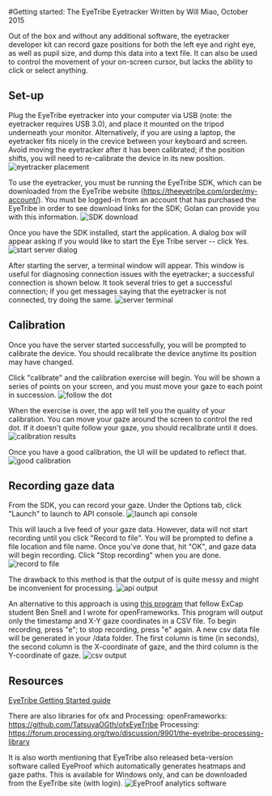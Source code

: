 #Getting started: The EyeTribe Eyetracker
Written by Will Miao, October 2015

Out of the box and without any additional software, the eyetracker developer kit can record gaze positions for both the left eye and right eye, as well as pupil size, and dump this data into a text file. It can also be used to control the movement of your on-screen cursor, but lacks the ability to click or select anything.

## Set-up
Plug the EyeTribe eyetracker into your computer via USB (note: the eyetracker requires USB 3.0), and place it mounted on the tripod underneath your monitor. Alternatively, if you are using a laptop, the eyetracker fits nicely in the crevice between your keyboard and screen. Avoid moving the eyetracker after it has been calibrated; if the position shifts, you will need to re-calibrate the device in its new position.
![eyetracker placement](https://lh4.googleusercontent.com/mve8PZnq-3EFjpIJMviUW0OSB1akqaC1oamOGHgF7ipgvhoi3g7xCQZfZ7KZlQEyOKeiNp6a9HfKhRCeoRVsgY1FpQtKUkby5mXUif1EcPVIksJH969ERK9vIA)


To use the eyetracker, you must be running the EyeTribe SDK, which can be downloaded from the EyeTribe website (https://theeyetribe.com/order/my-account/). You must be logged-in from an account that has purchased the EyeTribe in order to see download links for the SDK; Golan can provide you with this information.
![SDK download](http://i.imgur.com/5jrDUeP.png)


Once you have the SDK installed, start the application. A dialog box will appear asking if you would like to start the Eye Tribe server -- click Yes. 
![start server dialog](http://i.imgur.com/Hil49do.png)


After starting the server, a terminal window will appear. This window is useful for diagnosing connection issues with the eyetracker; a successful connection is shown below. It took several tries to get a successful connection; if you get messages saying that the eyetracker is not connected, try doing the same.
![server terminal](http://i.imgur.com/yiB7DbN.png)


## Calibration
Once you have the server started successfully, you will be prompted to calibrate the device. You should recalibrate the device anytime its position may have changed.

Click "calibrate" and the calibration exercise will begin. You will be shown a series of points on your screen, and you must move your gaze to each point in succession.
![follow the dot](http://i.imgur.com/TPcVcJx.png)


When the exercise is over, the app will tell you the quality of your calibration. You can move your gaze around the screen to control the red dot. If it doesn't quite follow your gaze, you should recalibrate until it does.
![calibration results](https://lh3.googleusercontent.com/6bjm2x_G2EpexYNfPaIARy2xHKvuCo4X2ULpvYAybuDRTo17l2xwJLHI45bjNFSJQBXzj4Rwb-9x9Uk7V2Y5IJWNop-1pRJ8hFOYoKmRajvKUai3zBcvwRQL9pqWLA)


Once you have a good calibration, the UI will be updated to reflect that.
![good calibration](http://i.imgur.com/mhx2jOe.png)


## Recording gaze data
From the SDK, you can record your gaze. Under the Options tab, click "Launch" to launch to API console.
![launch api console](http://i.imgur.com/RbJVKFn.png)


This will lauch a live feed of your gaze data. However, data will not start recording until you click "Record to file". You will be prompted to define a file location and file name. Once you've done that, hit "OK", and gaze data will begin recording. Click "Stop recording" when you are done.
![record to file](http://i.imgur.com/Zc6n5P8.png)


The drawback to this method is that the output of is quite messy and might be inconvenient for processing. 
![api output](http://i.imgur.com/040ndPJ.png)


An alternative to this approach is using [this program](https://github.com/willzmiao/projects/tree/master/EyeTribe%20Gaze%20Recorder) that fellow ExCap student Ben Snell and I wrote for openFrameworks. This program will output only the timestamp and X-Y gaze coordinates in a CSV file. To begin recording, press "e"; to stop recording, press "e" again. A new csv data file will be generated in your /data folder. The first column is time (in seconds), the second column is the X-coordinate of gaze, and the third column is the Y-coordinate of gaze.
![csv output](http://i.imgur.com/t8vaOLT.png)


## Resources
[EyeTribe Getting Started guide](http://dev.theeyetribe.com/start/)


There are also libraries for ofx and Processing:
openFrameworks: https://github.com/TatsuyaOGth/ofxEyeTribe
Processing: https://forum.processing.org/two/discussion/9901/the-eyetribe-processing-library


It is also worth mentioning that EyeTribe also released beta-version software called EyeProof which automatically generates heatmaps and gaze paths. This is available for Windows only, and can be downloaded from the EyeTribe site (with login).
![EyeProof analytics software](http://i.imgur.com/6EZTRMW.png)




